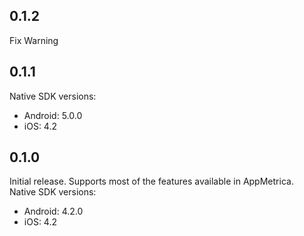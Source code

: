 ## 0.1.2

Fix Warning
## 0.1.1
 Native SDK versions:
- Android: 5.0.0
- iOS: 4.2
## 0.1.0

Initial release. Supports most of the features available in AppMetrica.  
Native SDK versions:
- Android: 4.2.0
- iOS: 4.2
